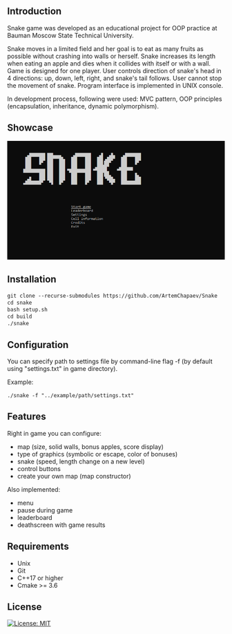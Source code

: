 ## Introduction
Snake game was developed as an educational project for OOP practice at Bauman Moscow State Technical University.

Snake moves in a limited field and her goal is to eat as many fruits as possible without crashing into walls or herself. Snake increases its length when eating an apple and dies when it collides with itself or with a wall. Game is designed for one player. User controls direction of snake's head in 4 directions: up, down, left, right, and snake's tail follows.
User cannot stop the movement of snake. Program interface is implemented in UNIX console.

In development process, following were used: MVC pattern, OOP principles (encapsulation, inheritance, dynamic polymorphism).

## Showcase
<img src='https://github.com/ArtemChapaev/Snake/blob/project/docs/gameplay.gif?raw=true'/>

## Installation

````
git clone --recurse-submodules https://github.com/ArtemChapaev/Snake
cd snake
bash setup.sh
cd build
./snake
````

## Configuration
You can specify path to settings file by command-line flag -f (by default using "settings.txt" in game directory).

Example:
```
./snake -f "../example/path/settings.txt"
```

## Features
Right in game you can configure:
- map (size, solid walls, bonus apples, score display)
- type of graphics (symbolic or escape, color of bonuses)
- snake (speed, length change on a new level)
- control buttons
- create your own map (map constructor)

Also implemented:
- menu
- pause during game
- leaderboard
- deathscreen with game results

## Requirements
- Unix
- Git
- C++17 or higher
- Cmake >= 3.6

## License
[![License: MIT](https://img.shields.io/badge/License-MIT-yellow.svg)](https://opensource.org/licenses/MIT)

